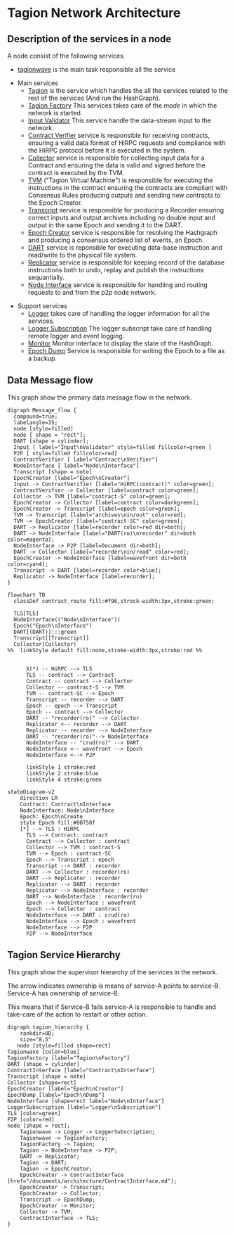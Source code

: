 # Tagion Network Architecture

## Description of the services in a node
A node consist of the following services.


* [tagionwave](/src/bin-wave/README.md) is the main task responsible all the service
- Main services
	- [Tagion](/documents/architecture/Tagion.md) is the service which handles the all the services related to the rest of the services (And run the HashGraph).
	- [Tagion Factory](/documents/architecture/TagionFactory.md) This services takes care of the *mode* in which the network is started.
    - [Input Validator](/documents/architecture/InputValidator.md) This service handle the data-stream input to the network.
    - [Contract Verifier](/documents/architecture/ContractVerifier.md) service is responsible for receiving contracts, ensuring a valid data format of HiRPC requests and compliance with the HiRPC protocol before it is executed in the system. 
	- [Collector](/documents/architecture/Collector.md) service is responsible for collecting input data for a Contract and ensuring the data is valid and signed before the contract is executed by the TVM.
	- [TVM](/documents/architecture/TVM.md) ("Tagion Virtual Machine") is responsible for executing the instructions in the contract ensuring the contracts are compliant with Consensus Rules producing outputs and sending new contracts to the Epoch Creator.
	- [Transcript](/documents/architecture/Transcript.md) service is responsible for producing a Recorder ensuring correct inputs and output archives including no double input and output in the same Epoch and sending it to the DART.
	- [Epoch Creator](/documents/architecture/EpochCreator.md) service is responsible for resolving the Hashgraph and producing a consensus ordered list of events, an Epoch. 
	- [DART](/documents/architecture/DART.md "Distributed Archive of Random Transactions") service is reponsible for executing data-base instruction and read/write to the physical file system.
	- [Replicator](/documents/architecture/Replicator.md) service is responsible for keeping record of the database instructions both to undo, replay and publish the instructions sequantially.
	- [Node Interface](/documents/architecture/NodeInterface.md) service is responsible for handling and routing requests to and from the p2p node network.

* Support services
	- [Logger](/documents/architecture/Logger.md) takes care of handling the logger information for all the services.
	- [Logger Subscription](/documents/architecture/LoggerSubscription.md) The logger subscript take care of handling remote logger and event logging.
	- [Monitor](/documents/architecture/Monitor.md) Monitor interface to display the state of the HashGraph.
	- [Epoch Dump](/documents/architecture/EpochDump.md) Service is responsible for writing the Epoch to a file as a backup.


## Data Message flow
This graph show the primary data message flow in the network.

```graphviz
digraph Message_flow {
  compound=true;
  labelangle=35;
  node [style=filled]
  node [ shape = "rect"];
  DART [shape = cylinder];
  Input [ label="Input\nValidator" style=filled fillcolor=green ]
  P2P [ style=filled fillcolor=red]
  ContractVerifier [ label="Contract\nVerifier"]
  NodeInterface [ label="Node\nInterface"]
  Transcript [shape = note]
  EpochCreator [label="Epoch\nCreator"]
  Input -> ContractVerifier [label="HiRPC(contract)" color=green];
  ContractVerifier -> Collector [label=contract color=green];
  Collector -> TVM [label="contract-S" color=green];
  EpochCreator -> Collector [label=contract color=darkgreen];
  EpochCreator -> Transcript [label=epoch color=green];
  TVM -> Transcript [label="archives\nin/out" color=red];
  TVM -> EpochCreator [label="contract-SC" color=green];
  DART -> Replicator [label=recorder color=red dir=both];
  DART -> NodeInterface [label="DART(ro)\nrecorder" dir=both color=magenta];
  NodeInterface -> P2P [label=Document dir=both];
  DART -> Collector [label="recorder\nin/read" color=red];
  EpochCreator -> NodeInterface [label=wavefront dir=both color=cyan4];
  Transcript -> DART [label=recorder color=blue];
  Replicator -> NodeInterface [label=recorder];
}
```

```mermaid
flowchart TB 
  classDef contract_route fill:#f96,strock-width:3px,stroke:green;

  TLS[TLS]
  NodeInterface(("Node\nInterface"))
  Epoch("Epoch\nInterface")
  DART[(DART)]:::green
  Transcript[[Transcript]]
  Collector(Collector)
%%  linkStyle default fill:none,stroke-width:3px,stroke:red %%


      X(*) -- HiRPC --> TLS
      TLS -- contract --> Contract
      Contract -- contract --> Collector  
      Collector -- contract-S --> TVM 
      TVM -- contract-SC --> Epoch
      Transcript -- recorder --> DART 
      Epoch -- epoch --> Transcript  
      Epoch -- contract --> Collector 
      DART -- "recorder(ro)" --> Collector 
      Replicator <-- recorder --> DART
      Replicator -- recorder --> NodeInterface
      DART -- "recorder(ro)"--> NodeInterface 
      NodeInterface -- "crud(ro)" --> DART 
      NodeInterface <-- wavefront --> Epoch  
      NodeInterface <--> P2P

      linkStyle 1 stroke:red
	  linkStyle 2 stroke:blue
      linkStyle 4 stroke:green
```

```mermaid
stateDiagram-v2
    direction LR
    Contract: Contract\nInterface
    NodeInterface: Node\nInterface
    Epoch: Epoch\nCreate
    style Epoch fill:#00758f
    [*] --> TLS : HiRPC
      TLS --> Contract: contract
      Contract --> Collector : contract 
      Collector --> TVM : contract-S
      TVM --> Epoch : contract-SC
      Epoch --> Transcript : epoch 
      Transcript --> DART : recorder
      DART --> Collector : recorder(ro)
      DART --> Replicator : recorder
      Replicator --> DART : recorder
      Replicator --> NodeInterface : recorder
      DART --> NodeInterface : recorder(ro)
      Epoch --> NodeInterface : wavefront
      Epoch --> Collector : contract
      NodeInterface --> DART : crud(ro) 
      NodeInterface --> Epoch : wavefront 
      NodeInterface --> P2P
      P2P --> NodeInterface
```

## Tagion Service Hierarchy

This graph show the supervisor hierarchy of the services in the network.

The arrow indicates ownership is means of service-A points to service-B. Service-A has ownership of service-B.

This means that if Service-B fails service-A is responsible to handle and take-care of the action to restart or other action.


```graphviz
digraph tagion_hierarchy {
    rankdir=UD;
    size="8,5"
   node [style=filled shape=rect]
Tagionwave [color=blue]
TagionFactory [label="Tagion\nFactory"]
DART [shape = cylinder]
ContractInterface [label="Contract\nInterface"]
Transcript [shape = note]
Collector [shape=rect]
EpochCreator [label="Epoch\nCreator"]
EpochDump [label="Epoch\nDump"]
NodeInterface [shape=rect label="Node\nInterface"]
LoggerSubscription [label="Logger\nSubscription"]
TLS [color=green]
P2P [color=red]
node [shape = rect];
	Tagionwave -> Logger -> LoggerSubscription;
	Tagionwave -> TagionFactory;
	TagionFactory -> Tagion;
	Tagion -> NodeInterface -> P2P;
	DART -> Replicator;
	Tagion -> DART;
    Tagion -> EpochCreator;
	EpochCreator -> ContractInterface [href="/documents/architecture/ContractInterface.md"];
	EpochCreator -> Transcript;
	EpochCreator -> Collector;
	Transcript -> EpochDump;
	EpochCreator -> Monitor;
	Collector -> TVM;
	ContractInterface -> TLS;
}
```
